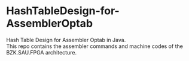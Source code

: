 # HashTableDesign-for-AssemblerOptab
Hash Table Design for Assembler Optab in Java.<br>
This repo contains the assembler commands and machine codes of the BZK.SAU.FPGA architecture.
